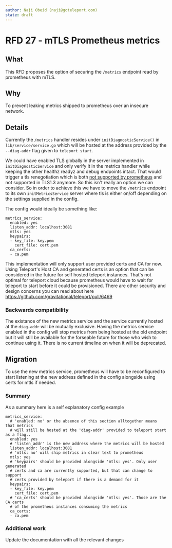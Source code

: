 ```yaml
---
author: Naji Obeid (naji@goteleport.com)
state: draft
---
```


# RFD 27 - mTLS Prometheus metrics

## What

This RFD proposes the option of securing the `/metrics` endpoint read by prometheus with mTLS.

## Why

To prevent leaking metrics shipped to prometheus over an insecure network.

## Details

Currently the `/metrics` handler resides under `initDiagnosticService()` in `lib/service/service.go` which will be hosted at the address provided by the `--diag-addr` flag given to `teleport start`.

We could have enabled TLS globally in the server implemented in `initDiagnosticService` and only verify it in the metrics handler while keeping the other healthz readyz and debug endpoints intact. That would trigger a tls renegotiation which is both [not supported by prometheus](https://github.com/prometheus/prometheus/issues/1998) and not supported in TLS1.3 anymore. So this isn't really an option we can consider.
So in order to achieve this we have to move the `/metrics` endpoint to its own `initMetricsService` server where tls is either on/off depending on the settings supplied in the config.

The config would ideally be something like:
```
metrics_service:
  enabled: yes
  listen_addr: localhost:3081
  mtls: yes
  keypairs:
  - key_file: key.pem
    cert_file: cert.pem
  ca_certs:
  - ca.pem
```

This implementation will only support user provided certs and CA for now.
Using Teleport's Host CA and generated certs is an option that can be considered in the future for self hosted teleport instances. That's not optimal for teleport cloud because prometheus would have to wait for teleport to start before it could be provisioned.
There are other security and design concerns you can read about here https://github.com/gravitational/teleport/pull/6469

### Backwards compatibility

The existance of the new metrics service and the service currently hosted at the `diag-addr` will be mutually exclusive.
Having the metrics service enabled in the config will stop metrics from being hosted at the old endpoint but it will still be available for the forseable future for those who wish to continue using it.
There is no current timeline on when it will be deprecated.

## Migration

To use the new metrics service, prometheus will have to be reconfigured to start listening at the new address defined in the config alongside using certs for mtls if needed.


### Summary

As a summary here is a self explanatory config example
```
metrics_service:
  # 'enabled: no' or the absence of this section alltogether means that metrics
  # will still be hosted at the 'diag-addr' provided to teleport start as a flag..
  enabled: yes
  # 'listen_addr' is the new address where the metrics will be hosted
  listen_addr: localhost:3081
  # 'mtls: no' will ship metrics in clear text to prometheus
  mtls: yes
  # 'keypairs' should be provided alongside 'mtls: yes'. Only user generated
  # certs and ca are currently supported, but that can change to support
  # certs provided by teleport if there is a demand for it
  keypairs:
  - key_file: key.pem
    cert_file: cert.pem
  # 'ca_certs' should be provided alongside 'mtls: yes'. Those are the CA certs
  # of the prometheus instances consuming the metrics
  ca_certs:
  - ca.pem
```


### Additional work

Update the documentation with all the relevant changes
